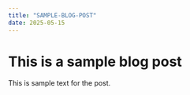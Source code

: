 ```yaml
---
title: "SAMPLE-BLOG-POST"
date: 2025-05-15
---
```

# This is a sample blog post
This is sample text for the post.
